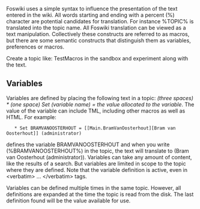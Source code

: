 
Foswiki uses a simple syntax to influence the presentation of the text entered in the wiki.
All words starting and ending with a percent (%) character are potential candidates for translation.
For instance %TOPIC% is translated into the topic name. All Foswiki translation can be viewed as a text manipulation.
Collectively these constructs are referred to as macros, but there are some semantic constructs that distinguish them as
variables, preferences or macros.

Create a topic like: TestMacros in the sandbox and experiment along with the text.

## Variables
Variables are defined by placing the following text in a topic:
_(three spaces) * (one space) Set (variable name) = the value allocated to the variable_.
The value of the variable can include TML, including other macros as well as HTML. For example:
```
   * Set BRAMVANOOSTERHOUT = [[Main.BramVanOosterhout][Bram van Oosterhout]] (administrator)
```
defines the variable BRAMVANOOSTERHOUT and when you write (%BRAMVANOOSTERHOUT%) in the topic,
the text will translate to (Bram van Oosterhout (administrator)).
Variables can take any amount of content, like the results of a search.
But variables are limited in scope to the topic where they are defined.
Note that the variable definition is active, even in &lt;verbatim> ... &lt;/verbatim> tags.

Variables can be defined multiple times in the same topic. However, all definitions are expanded at the time the topic is read from the disk.
The last definition found will be the value available for use.
